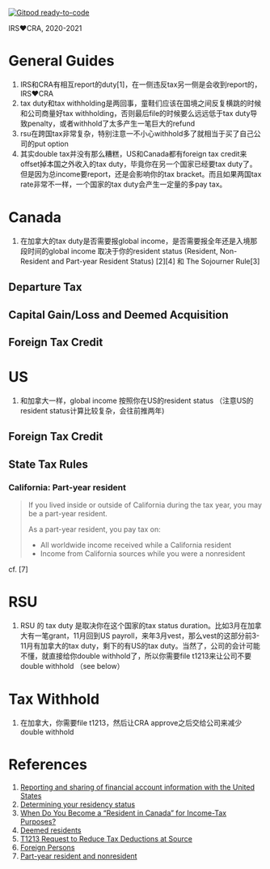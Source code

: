 [![Gitpod ready-to-code](https://img.shields.io/badge/Gitpod-ready--to--code-blue?logo=gitpod)](https://gitpod.io/#https://github.com/junlong-gao/tax-tips)

IRS❤️CRA, 2020-2021

# General Guides
1. IRS和CRA有相互report的duty[1]，在一侧违反tax另一侧是会收到report的，IRS❤️CRA
2. tax duty和tax withholding是两回事，童鞋们应该在国境之间反复横跳的时候和公司商量好tax withholding，否则最后file的时候要么远远低于tax duty导致penalty，或者withhold了太多产生一笔巨大的refund
3. rsu在跨国tax非常复杂，特别注意一不小心withhold多了就相当于买了自己公司的put option
4. 其实double tax并没有那么糟糕，US和Canada都有foreign tax credit来offset掉本国之外收入的tax duty，毕竟你在另一个国家已经要tax duty了。但是因为总income要report，还是会影响你的tax bracket。而且如果两国tax rate非常不一样，一个国家的tax duty会产生一定量的多pay tax。

# Canada
1. 在加拿大的tax duty是否需要报global income，是否需要报全年还是入境那段时间的global income 取决于你的resident status (Resident, Non-Resident and Part-year Resident Status) [2][4] 和 The Sojourner Rule[3]
## Departure Tax
## Capital Gain/Loss and Deemed Acquisition
## Foreign Tax Credit

# US
1. 和加拿大一样，global income 按照你在US的resident status （注意US的resident status计算比较复杂，会往前推两年)
## Foreign Tax Credit
## State Tax Rules
### California: Part-year resident
> If you lived inside or outside of California during the tax year, you may be a part-year resident.
> 
> As a part-year resident, you pay tax on:
> 
> * All worldwide income received while a California resident
> * Income from California sources while you were a nonresident

cf. [7]

# RSU
1. RSU 的 tax duty 是取决你在这个国家的tax status duration。比如3月在加拿大有一笔grant，11月回到US payroll，来年3月vest，那么vest的这部分前3-11月有加拿大的tax duty，剩下的有US的tax duty。当然了，公司的会计可能不懂，就直接给你double withhold了，所以你需要file t1213来让公司不要double withhold （see below）

# Tax Withhold
1. 在加拿大，你需要file t1213，然后让CRA approve之后交给公司来减少double withhold

# References
1. [Reporting and sharing of financial account information with the United States](https://www.canada.ca/en/revenue-agency/services/tax/international-non-residents/enhanced-financial-account-information-reporting/reporting-sharing-financial-account-information-united-states.html)
2. [Determining your residency status](https://www.canada.ca/en/revenue-agency/services/tax/international-non-residents/information-been-moved/determining-your-residency-status.html)
3. [When Do You Become a “Resident in Canada” for Income-Tax Purposes?](https://taxpage.com/articles-and-tips/part-year-residence/)
4. [Deemed residents](https://www.canada.ca/en/revenue-agency/services/tax/international-non-residents/individuals-leaving-entering-canada-non-residents/deemed-residents.html)
5. [T1213 Request to Reduce Tax Deductions at Source](https://www.canada.ca/en/revenue-agency/services/forms-publications/forms/t1213.html)
6. [Foreign Persons](https://www.irs.gov/individuals/international-taxpayers/foreign-persons)
7. [Part-year resident and nonresident](https://www.ftb.ca.gov/file/personal/residency-status/part-year-and-nonresident.html)
